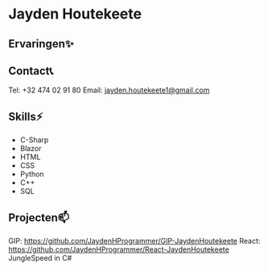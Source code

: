 # Jayden Houtekeete
## Ervaringen✨
## Contact📞
Tel: +32 474 02 91 80
Email: jayden.houtekeete1@gmail.com
## Skills⚡
- C-Sharp
- Blazor
- HTML
- CSS
- Python
- C++
- SQL
## Projecten📫
GIP: https://github.com/JaydenHProgrammer/GIP-JaydenHoutekeete
React: https://github.com/JaydenHProgrammer/React-JaydenHoutekeete
JungleSpeed in C#

<!--
**JaydenHProgrammer/JaydenHProgrammer** is a ✨ _special_ ✨ repository because its `README.md` (this file) appears on your GitHub profile.

Here are some ideas to get you started:

- 🔭 I’m currently working on ...
- 🌱 I’m currently learning ...
- 👯 I’m looking to collaborate on ...
- 🤔 I’m looking for help with ...
- 💬 Ask me about ...
- 📫 How to reach me: ...
- 😄 Pronouns: ...
- ⚡ Fun fact: ...
-->
